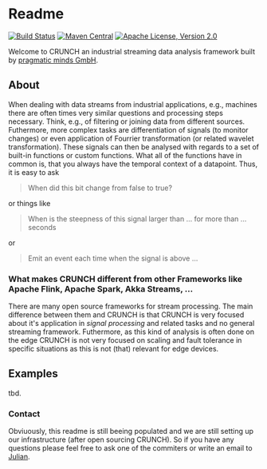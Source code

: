<!--
  ~ Licensed to the Apache Software Foundation (ASF) under one
  ~ or more contributor license agreements.  See the NOTICE file
  ~ distributed with this work for additional information
  ~ regarding copyright ownership.  The ASF licenses this file
  ~ to you under the Apache License, Version 2.0 (the
  ~ "License"); you may not use this file except in compliance
  ~ with the License.  You may obtain a copy of the License at
  ~
  ~   http://www.apache.org/licenses/LICENSE-2.0
  ~
  ~ Unless required by applicable law or agreed to in writing,
  ~ software distributed under the License is distributed on an
  ~ "AS IS" BASIS, WITHOUT WARRANTIES OR CONDITIONS OF ANY
  ~ KIND, either express or implied.  See the License for the
  ~ specific language governing permissions and limitations
  ~ under the License.
  -->
  
# Readme

[![Build Status](https://travis-ci.com/pragmaticminds/crunch.svg?branch=develop)](https://travis-ci.com/pragmaticminds/crunch)
[![Maven Central](https://maven-badges.herokuapp.com/maven-central/org.pragmaticminds.crunch/crunch-parent/badge.svg)](https://maven-badges.herokuapp.com/maven-central/org.pragmaticminds.crunch/crunch-parent)
[![Apache License, Version 2.0](https://img.shields.io/github/license/apache/maven.svg?label=License)](https://img.shields.io/github/license/apache/maven.svg?label=License)

Welcome to CRUNCH an industrial streaming data analysis framework built by [pragmatic minds GmbH](www.pragmaticminds.de).

## About

When dealing with data streams from industrial applications, e.g., machines there are often times 
very similar questions and processing steps necessary.
Think, e.g., of filtering or joining data from different sources. Futhermore, more complex tasks are
differentiation of signals (to monitor changes) or even application of Fourrier transformation 
(or related wavelet transformation).
These signals can then be analysed with regards to a set of built-in functions or custom functions.
What all of the functions have in common is, that you always have the temporal context of a datapoint.
Thus, it is easy to ask 

> When did this bit change from false to true?

or things like

> When is the steepness of this signal larger than ... for more than ... seconds

or 

> Emit an event each time when the signal is above ...

### What makes CRUNCH different from other Frameworks like Apache Flink, Apache Spark, Akka Streams, ...

There are many open source frameworks for stream processing. The main difference between them and CRUNCH is
that CRUNCH is very focused about it's application in _signal processing_ and related tasks and no
general streaming framework. Futhermore, as this kind of analysis is often done on the edge CRUNCH is not
very focused on scaling and fault tolerance in specific situations as this is not (that) relevant for edge devices.

## Examples

tbd.

### Contact

Obviuously, this readme is still beeing populated and we are still setting up our infrastructure (after open sourcing CRUNCH).
So if you have any questions please feel free to ask one of the commiters or write an email to [Julian](mailto:j.feinauer@pragmaticminds.de).